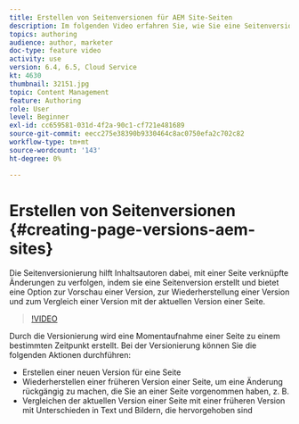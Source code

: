 ```yaml
---
title: Erstellen von Seitenversionen für AEM Site-Seiten
description: Im folgenden Video erfahren Sie, wie Sie eine Seitenversion erstellen, eine Vorschau anzeigen, eine Seitenversion wiederherstellen und die aktuelle Seitenversion mit einer gespeicherten Seitenversion vergleichen.
topics: authoring
audience: author, marketer
doc-type: feature video
activity: use
version: 6.4, 6.5, Cloud Service
kt: 4630
thumbnail: 32151.jpg
topic: Content Management
feature: Authoring
role: User
level: Beginner
exl-id: cc659581-031d-4f2a-90c1-cf721e481689
source-git-commit: eecc275e38390b9330464c8ac0750efa2c702c82
workflow-type: tm+mt
source-wordcount: '143'
ht-degree: 0%

---
```


# Erstellen von Seitenversionen {#creating-page-versions-aem-sites}

Die Seitenversionierung hilft Inhaltsautoren dabei, mit einer Seite verknüpfte Änderungen zu verfolgen, indem sie eine Seitenversion erstellt und bietet eine Option zur Vorschau einer Version, zur Wiederherstellung einer Version und zum Vergleich einer Version mit der aktuellen Version einer Seite.

>[!VIDEO](https://video.tv.adobe.com/v/32151?quality=12&learn=on)

Durch die Versionierung wird eine Momentaufnahme einer Seite zu einem bestimmten Zeitpunkt erstellt. Bei der Versionierung können Sie die folgenden Aktionen durchführen:
* Erstellen einer neuen Version für eine Seite
* Wiederherstellen einer früheren Version einer Seite, um eine Änderung rückgängig zu machen, die Sie an einer Seite vorgenommen haben, z. B.
* Vergleichen der aktuellen Version einer Seite mit einer früheren Version mit Unterschieden in Text und Bildern, die hervorgehoben sind
